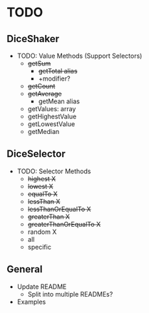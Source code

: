 # TODO

## DiceShaker

- TODO: Value Methods (Support Selectors)
  - ~~getSum~~
    - ~~getTotal alias~~
    - +modifier?
  - ~~getCount~~
  - ~~getAverage~~
    - getMean alias
  - getValues: array
  - getHighestValue
  - getLowestValue
  - getMedian

## DiceSelector

- TODO: Selector Methods
  - ~~highest X~~
  - ~~lowest X~~
  - ~~equalTo X~~
  - ~~lessThan X~~
  - ~~lessThanOrEqualTo X~~
  - ~~greaterThan X~~
  - ~~greaterThanOrEqualTo X~~
  - random X
  - all
  - specific
  
## General

- Update README
  - Split into multiple READMEs?
- Examples